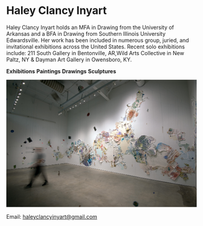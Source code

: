 # Haley Clancy Inyart

Haley Clancy Inyart holds an MFA in Drawing from the University of Arkansas and a BFA in Drawing from Southern Illinois University Edwardsville. Her work has been included in numerous group, juried, and invitational exhibitions across the United States. Recent solo exhibitions include: 211 South Gallery in Bentonville, AR,Wild Arts Collective in New Paltz, NY & Dayman Art Gallery in Owensboro, KY.

**Exhibitions**
**Paintings**
**Drawings**
**Sculptures**

![Alt Text](artwork11.jpg)


Email: [haleyclancyinyart@gmail.com](mailto:haleyclancyinyart@gmail.com)




 
